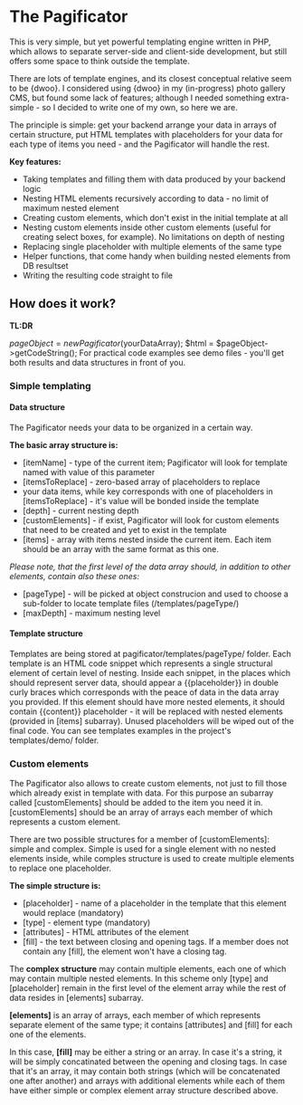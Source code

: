 # The Pagificator
This is very simple, but yet powerful templating engine written in PHP, which allows to separate server-side and client-side development, but still offers some space to think outside the template. 

There are lots of template engines, and its closest conceptual relative seem to be {dwoo}. I considered using {dwoo} in my (in-progress) photo gallery CMS, but found some lack of features; although I needed something extra-simple - so I decided to write one of my own, so here we are.

The principle is simple: get your backend arrange your data in arrays of certain structure, put HTML templates with placeholders for your data for each type of items you need - and the Pagificator will handle the rest.

**Key features:**
* Taking templates and filling them with data produced by your backend logic
* Nesting HTML elements recursively according to data - no limit of maximum nested element
* Creating custom elements, which don't exist in the initial template at all
* Nesting custom elements inside other custom elements (useful for creating select boxes, for example). No limitations on depth of nesting
* Replacing single placeholder with multiple elements of the same type
* Helper functions, that come handy when building nested elements from DB resultset
* Writing the resulting code straight to file

## How does it work?
**TL:DR**

$pageObject = new Pagificator($yourDataArray);
$html = $pageObject->getCodeString();
For practical code examples see demo files - you'll get both results and data structures in front of you.

### Simple templating
#### Data structure
The Pagificator needs your data to be organized in a certain way.

**The basic array structure is:**
* [itemName] - type of the current item; Pagificator will look for template named with value of this parameter
* [itemsToReplace] - zero-based array of placeholders to replace
* your data items, while key corresponds with one of placeholders in [itemsToReplace] - it's value will be bonded inside the template
* [depth] - current nesting depth
* [customElements] - if exist, Pagificator will look for custom elements that need to be created and yet to exist in the template
* [items] - array with items nested inside the current item. Each item should be an array with the same format as this one.

_Please note, that the first level of the data array should, in addition to other elements, contain also these ones:_
* [pageType] - will be picked at object construcion and used to choose a sub-folder to locate template files (/templates/pageType/)
* [maxDepth] - maximum nesting level

#### Template structure
Templates are being stored at pagificator/templates/pageType/ folder. Each template is an HTML code snippet which represents a single structural element of certain level of nesting. Inside each snippet, in the places which should represent server data, should appear a {{placeholder}} in double curly braces which corresponds with the peace of data in the data array you provided. If this element should have more nested elements, it should contain {{content}} placeholder - it will be replaced with nested elements (provided in [items] subarray).
Unused placeholders will be wiped out of the final code. You can see templates examples in the project's templates/demo/ folder.

### Custom elements
The Pagificator also allows to create custom elements, not just to fill those which already exist in template with data.
For this purpose an subarray called [customElements] should be added to the item you need it in. [customElements] should be an array of arrays each member of which represents a custom element. 

There are two possible structures for a member of [customElements]: simple and complex. Simple is used for a single element with no nested elements inside, while comples structure is used to create multiple elements to replace one placeholder.

**The simple structure is:**
* [placeholder] - name of a placeholder in the template that this element would replace (mandatory)
* [type] - element type (mandatory)
* [attributes] - HTML attributes of the element
* [fill] - the text between closing and opening tags. If a member does not contain any [fill], the element won't have a closing tag.

The **complex structure** may contain multiple elements, each one of which may contain multiple nested elements. In this scheme only [type] and [placeholder] remain in the first level of the element array while the rest of data resides in [elements] subarray.

**[elements]** is an array of arrays, each member of which represents separate element of the same type; it contains  [attributes] and [fill] for each one of the elements.

In this case, **[fill]** may be either a string or an array. In case it's a string, it will be simply concatinated between the opening and closing tags. In case that it's an array, it may contain both strings (which will be concatenated one after another) and arrays with additional elements while each of them have either simple or complex element array structure described above.
